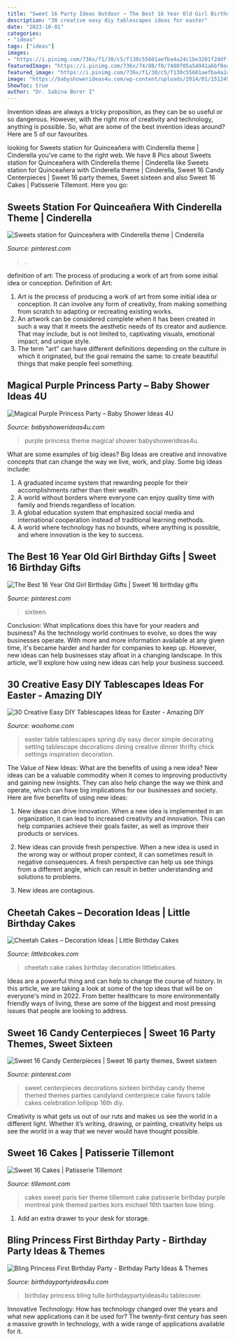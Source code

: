 ```yaml
---
title: "Sweet 16 Party Ideas Outdoor ~ The Best 16 Year Old Girl Birthday Gifts"
description: "30 creative easy diy tablescapes ideas for easter"
date: "2023-10-01"
categories:
- "ideas"
tags: ["ideas"]
images:
- "https://i.pinimg.com/736x/f1/30/c5/f130c55601aefba4a24c1be3201f2ddf--sweet-sixteen-centerpieces-sweet-sixteen-party-decorations.jpg"
featuredImage: "https://i.pinimg.com/736x/74/88/f0/7488f05a54941a6bf8edad7e9c9877c6.jpg"
featured_image: "https://i.pinimg.com/736x/f1/30/c5/f130c55601aefba4a24c1be3201f2ddf--sweet-sixteen-centerpieces-sweet-sixteen-party-decorations.jpg"
image: "https://babyshowerideas4u.com/wp-content/uploads/2014/01/1512492_649657645080195_1799810376_n.jpg"
ShowToc: true
author: "Dr. Sabina Borer I"
---
```



Invention ideas are always a tricky proposition, as they can be so useful or so dangerous. However, with the right mix of creativity and technology, anything is possible. So, what are some of the best invention ideas around? Here are 5 of our favourites.

	

		
looking for Sweets station for Quinceañera with Cinderella theme | Cinderella you've came to the right web. We have 8 Pics about Sweets station for Quinceañera with Cinderella theme | Cinderella like Sweets station for Quinceañera with Cinderella theme | Cinderella, Sweet 16 Candy Centerpieces | Sweet 16 party themes, Sweet sixteen and also Sweet 16 Cakes | Patisserie Tillemont. Here you go:
		
    
## Sweets Station For Quinceañera With Cinderella Theme | Cinderella

<img loading=lazy src="https://i.pinimg.com/736x/74/88/f0/7488f05a54941a6bf8edad7e9c9877c6.jpg" onerror="this.onerror=null;this.src='https://tse4.mm.bing.net/th?id=OIP.gAfujmvnNbu-9GikiLp5ewHaLH&amp;pid=15.1';" alt="Sweets station for Quinceañera with Cinderella theme | Cinderella">

_Source: pinterest.com_

>. 

	

definition of art: The process of producing a work of art from some initial idea or conception.
Definition of Art:
1. Art is the process of producing a work of art from some initial idea or conception. It can involve any form of creativity, from making something from scratch to adapting or recreating existing works.
2. An artwork can be considered complete when it has been created in such a way that it meets the aesthetic needs of its creator and audience. That may include, but is not limited to, captivating visuals, emotional impact, and unique style.
3. The term "art" can have different definitions depending on the culture in which it originated, but the goal remains the same: to create beautiful things that make people feel something.

    
## Magical Purple Princess Party – Baby Shower Ideas 4U

<img loading=lazy src="https://babyshowerideas4u.com/wp-content/uploads/2014/01/1512492_649657645080195_1799810376_n.jpg" onerror="this.onerror=null;this.src='https://tse3.mm.bing.net/th?id=OIP.PYL7wU-egRQFKEZ01C07jAHaLH&amp;pid=15.1';" alt="Magical Purple Princess Party – Baby Shower Ideas 4U">

_Source: babyshowerideas4u.com_

>purple princess theme magical shower babyshowerideas4u. 

	

What are some examples of big ideas?
Big Ideas are creative and innovative concepts that can change the way we live, work, and play. Some big ideas include: 
1. A graduated income system that rewarding people for their accomplishments rather than their wealth.
2. A world without borders where everyone can enjoy quality time with family and friends regardless of location.
3. A global education system that emphasized social media and international cooperation instead of traditional learning methods.
4. A world where technology has no bounds, where anything is possible, and where innovation is the key to success.

    
## The Best 16 Year Old Girl Birthday Gifts | Sweet 16 Birthday Gifts

<img loading=lazy src="https://i.pinimg.com/736x/08/62/54/086254d5def9ed431401df268426130d.jpg" onerror="this.onerror=null;this.src='https://tse4.mm.bing.net/th?id=OIP.5sg5dXa5a6wDPCiBK0b5yAHaJ4&amp;pid=15.1';" alt="The Best 16 Year Old Girl Birthday Gifts | Sweet 16 birthday gifts">

_Source: pinterest.com_

>sixteen. 

	

Conclusion: What implications does this have for your readers and business?
As the technology world continues to evolve, so does the way businesses operate. With more and more information available at any given time, it's became harder and harder for companies to keep up. However, new ideas can help businesses stay afloat in a changing landscape. In this article, we'll explore how using new ideas can help your business succeed.

    
## 30 Creative Easy DIY Tablescapes Ideas For Easter - Amazing DIY

<img loading=lazy src="http://www.woohome.com/wp-content/uploads/2014/04/diy-easter-Tablescapes-24.jpg" onerror="this.onerror=null;this.src='https://tse3.mm.bing.net/th?id=OIP.HjWLeEcHtdDRfG2U0IG48QHaLW&amp;pid=15.1';" alt="30 Creative Easy DIY Tablescapes Ideas for Easter - Amazing DIY">

_Source: woohome.com_

>easter table tablescapes spring diy easy decor simple decorating setting tablescape decorations dining creative dinner thrifty chick settings inspiration decoration. 

	

The Value of New Ideas: What are the benefits of using a new idea?
New ideas can be a valuable commodity when it comes to improving productivity and gaining new insights. They can also help change the way we think and operate, which can have big implications for our businesses and society. Here are five benefits of using new ideas:
1. New ideas can drive innovation. When a new idea is implemented in an organization, it can lead to increased creativity and innovation. This can help companies achieve their goals faster, as well as improve their products or services.

2. New ideas can provide fresh perspective. When a new idea is used in the wrong way or without proper context, it can sometimes result in negative consequences. A fresh perspective can help us see things from a different angle, which can result in better understanding and solutions to problems.

3. New ideas are contagious.

    
## Cheetah Cakes – Decoration Ideas | Little Birthday Cakes

<img loading=lazy src="http://www.littlebcakes.com/wp-content/uploads/2014/02/Cheetah-Cake.jpg" onerror="this.onerror=null;this.src='https://tse4.mm.bing.net/th?id=OIP.5DkrL3y17bu9aMrsV_bzEwHaKS&amp;pid=15.1';" alt="Cheetah Cakes – Decoration Ideas | Little Birthday Cakes">

_Source: littlebcakes.com_

>cheetah cake cakes birthday decoration littlebcakes. 

	

Ideas are a powerful thing and can help to change the course of history. In this article, we are taking a look at some of the top ideas that will be on everyone's mind in 2022. From better healthcare to more environmentally friendly ways of living, these are some of the biggest and most pressing issues that people are looking to address.

    
## Sweet 16 Candy Centerpieces | Sweet 16 Party Themes, Sweet Sixteen

<img loading=lazy src="https://i.pinimg.com/736x/f1/30/c5/f130c55601aefba4a24c1be3201f2ddf--sweet-sixteen-centerpieces-sweet-sixteen-party-decorations.jpg" onerror="this.onerror=null;this.src='https://tse2.mm.bing.net/th?id=OIP._6LbAt1PX2EspAUvIPrcEAHaLD&amp;pid=15.1';" alt="Sweet 16 Candy Centerpieces | Sweet 16 party themes, Sweet sixteen">

_Source: pinterest.com_

>sweet centerpieces decorations sixteen birthday candy theme themed themes parties candyland centerpiece cake favors table cakes celebration lollipop 16th diy. 

	

Creativity is what gets us out of our ruts and makes us see the world in a different light. Whether it’s writing, drawing, or painting, creativity helps us see the world in a way that we never would have thought possible.

    
## Sweet 16 Cakes | Patisserie Tillemont

<img loading=lazy src="https://www.tillemont.com/wp-content/uploads/photo-gallery-plugin/photo-gallery/import/sweet_16_cakes-paris_theme.jpg" onerror="this.onerror=null;this.src='https://tse4.mm.bing.net/th?id=OIP.4J3DaXkU2rifEpJ0jI8ubAHaJK&amp;pid=15.1';" alt="Sweet 16 Cakes | Patisserie Tillemont">

_Source: tillemont.com_

>cakes sweet paris tier theme tillemont cake patisserie birthday purple montreal pink themed parties kors michael 16th taarten bow bling. 

	

1. Add an extra drawer to your desk for storage.

    
## Bling Princess First Birthday Party - Birthday Party Ideas &amp; Themes

<img loading=lazy src="http://i1.wp.com/www.birthdaypartyideas4u.com/wp-content/uploads/2014/11/Bling-Princess-First-Birthday-Party-tulle-tablecover.jpg" onerror="this.onerror=null;this.src='https://tse3.mm.bing.net/th?id=OIP.-r-I1r4UZ_o6nriuy9UqJgHaLF&amp;pid=15.1';" alt="Bling Princess First Birthday Party - Birthday Party Ideas &amp; Themes">

_Source: birthdaypartyideas4u.com_

>birthday princess bling tulle birthdaypartyideas4u tablecover. 

	

Innovative Technology: How has technology changed over the years and what new applications can it be used for?
The twenty-first century has seen a massive growth in technology, with a wide range of applications available for it.

